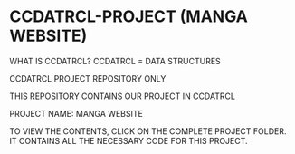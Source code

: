 # CCDATRCL-PROJECT (MANGA WEBSITE)

WHAT IS CCDATRCL?
CCDATRCL = DATA STRUCTURES

CCDATRCL PROJECT REPOSITORY ONLY

THIS REPOSITORY CONTAINS OUR PROJECT IN CCDATRCL

PROJECT NAME: MANGA WEBSITE

TO VIEW THE CONTENTS, CLICK ON THE COMPLETE PROJECT FOLDER. IT CONTAINS ALL THE NECESSARY CODE FOR THIS PROJECT.

